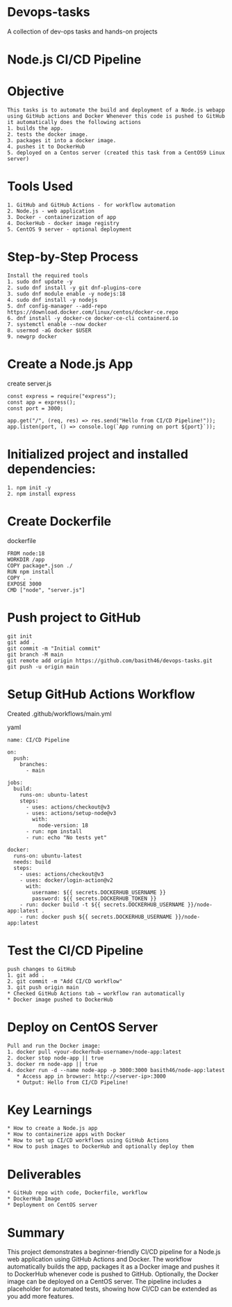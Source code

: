 # Devops-tasks
A collection of dev-ops tasks and hands-on projects

# Node.js CI/CD Pipeline

 # Objective
    This tasks is to automate the build and deployment of a Node.js webapp using GitHub actions and Docker Whenever this code is pushed to GitHub it automatically does the following actions
    1. builds the app.
    2. tests the docker image.
    3. packages it into a docker image.
    4. pushes it to DockerHub
    5. deployed on a Centos server (created this task from a CentOS9 Linux server)

 # Tools Used
    1. GitHub and GitHub Actions - for workflow automation
    2. Node.js - web application
    3. Docker - containerization of app
    4. DockerHub - docker image registry
    5. CentOS 9 server - optional deployment

# Step-by-Step Process
    Install the required tools
    1. sudo dnf update -y
    2. sudo dnf install -y git dnf-plugins-core
    3. sudo dnf module enable -y nodejs:18
    4. sudo dnf install -y nodejs
    5. dnf config-manager --add-repo https://download.docker.com/linux/centos/docker-ce.repo
    6. dnf install -y docker-ce docker-ce-cli containerd.io
    7. systemctl enable --now docker
    8. usermod -aG docker $USER
    9. newgrp docker

 # Create a Node.js App
  create server.js
   
    const express = require("express");
    const app = express();
    const port = 3000;

    app.get("/", (req, res) => res.send("Hello from CI/CD Pipeline!"));
    app.listen(port, () => console.log(`App running on port ${port}`));

 # Initialized project and installed dependencies:
    1. npm init -y
    2. npm install express

 # Create Dockerfile
   dockerfile

    FROM node:18
    WORKDIR /app
    COPY package*.json ./
    RUN npm install
    COPY . .
    EXPOSE 3000
    CMD ["node", "server.js"]

 # Push project to GitHub
    git init
    git add .
    git commit -m "Initial commit"
    git branch -M main
    git remote add origin https://github.com/basith46/devops-tasks.git
    git push -u origin main

 # Setup GitHub Actions Workflow
   Created .github/workflows/main.yml

  yaml

    name: CI/CD Pipeline

    on:
      push:
        branches:
          - main

    jobs:
      build:
        runs-on: ubuntu-latest
        steps:
          - uses: actions/checkout@v3
          - uses: actions/setup-node@v3
            with:
              node-version: 18
          - run: npm install
          - run: echo "No tests yet"

    docker:
      runs-on: ubuntu-latest
      needs: build
      steps:
        - uses: actions/checkout@v3
        - uses: docker/login-action@v2
          with:
            username: ${{ secrets.DOCKERHUB_USERNAME }}
            password: ${{ secrets.DOCKERHUB_TOKEN }}
        - run: docker build -t ${{ secrets.DOCKERHUB_USERNAME }}/node-app:latest .
        - run: docker push ${{ secrets.DOCKERHUB_USERNAME }}/node-app:latest

 # Test the CI/CD Pipeline
    push changes to GitHub
    1. git add .
    2. git commit -m "Add CI/CD workflow"
    3. git push origin main
    * Checked GitHub Actions tab → workflow ran automatically
    * Docker image pushed to DockerHub

 # Deploy on CentOS Server
    Pull and run the Docker image:
    1. docker pull <your-dockerhub-username>/node-app:latest
    2. docker stop node-app || true
    3. docker rm node-app || true
    4. docker run -d --name node-app -p 3000:3000 basith46/node-app:latest
       * Access app in browser: http://<server-ip>:3000
       * Output: Hello from CI/CD Pipeline!

 # Key Learnings
    * How to create a Node.js app
    * How to containerize apps with Docker
    * How to set up CI/CD workflows using GitHub Actions
    * How to push images to DockerHub and optionally deploy them

 # Deliverables
    * GitHub repo with code, Dockerfile, workflow
    * DockerHub Image
    * Deployment on CentOS server

# Summary
  This project demonstrates a beginner-friendly CI/CD pipeline for a Node.js web application using GitHub Actions and Docker. The   workflow automatically builds the app, packages it as a Docker image and pushes it to DockerHub whenever code is pushed to        GitHub. Optionally, the Docker image can be deployed on a CentOS server. The pipeline includes a placeholder for automated        tests, showing how CI/CD can be extended as you add more features.
